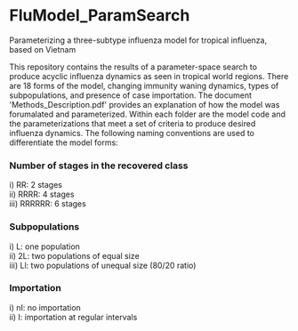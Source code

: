 # FluModel_ParamSearch
Parameterizing a three-subtype influenza model for tropical influenza, based on Vietnam

This repository contains the results of a parameter-space search to produce acyclic influenza dynamics as seen in tropical world regions. There are 18 forms of the model, changing immunity waning dynamics, types of subpopulations, and presence of case importation. The document 'Methods_Description.pdf' provides an explanation of how the model was forumalated and parameterized. Within each folder are the model code and the parameterizations that meet a set of criteria to produce desired influenza dynamics. The following naming conventions are used to differentiate the model forms:

### Number of stages in the recovered class
i) RR: 2 stages <br>
ii) RRRR: 4 stages <br>
iii) RRRRRR: 6 stages

### Subpopulations
i) L: one population <br>
ii) 2L: two populations of equal size <br>
iii) Ll: two populations of unequal size (80/20 ratio)

### Importation
i) nI: no importation <br>
ii) I: importation at regular intervals
